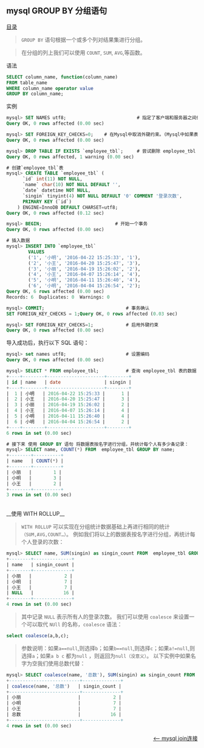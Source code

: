 ## mysql GROUP BY 分组语句


<a href="README.md">目录</a>

> `GROUP BY` 语句根据一个或多个列对结果集进行分组。

> 在分组的列上我们可以使用 `COUNT`, `SUM`, `AVG`,等函数。

语法

```sql
SELECT column_name, function(column_name)
FROM table_name
WHERE column_name operator value
GROUP BY column_name;
```

实例

```sql
mysql> SET NAMES utf8;							# 指定了客户端和服务器之间传递字符的编码规则为UTF8
Query OK, 0 rows affected (0.00 sec)

mysql> SET FOREIGN_KEY_CHECKS=0;	# 在Mysql中取消外键约束。(Mysql中如果表和表之间建立的外键约束，则无法删除表及修改表结构。)
Query OK, 0 rows affected (0.00 sec)

mysql> DROP TABLE IF EXISTS `employee_tbl`; 	# 尝试删除 employee_tbl
Query OK, 0 rows affected, 1 warning (0.00 sec)

# 创建`employee_tbl`表
mysql> CREATE TABLE `employee_tbl` (
      `id` int(11) NOT NULL,
      `name` char(10) NOT NULL DEFAULT '',
      `date` datetime NOT NULL,
      `singin` tinyint(4) NOT NULL DEFAULT '0' COMMENT '登录次数',
      PRIMARY KEY (`id`)
    ) ENGINE=InnoDB DEFAULT CHARSET=utf8;
Query OK, 0 rows affected (0.12 sec)

mysql> BEGIN; 							# 开始一个事务
Query OK, 0 rows affected (0.00 sec)

# 插入数据
mysql> INSERT INTO `employee_tbl`
		VALUES
		('1', '小明', '2016-04-22 15:25:33', '1'),
		('2', '小王', '2016-04-20 15:25:47', '3'),
		('3', '小丽', '2016-04-19 15:26:02', '2'),
		('4', '小王', '2016-04-07 15:26:14', '4'),
		('5', '小明', '2016-04-11 15:26:40', '4'),
		('6', '小明', '2016-04-04 15:26:54', '2');
Query OK, 6 rows affected (0.00 sec)
Records: 6  Duplicates: 0  Warnings: 0

mysql> COMMIT;								# 事务确认
SET FOREIGN_KEY_CHECKS = 1;Query OK, 0 rows affected (0.03 sec)

mysql> SET FOREIGN_KEY_CHECKS=1;			# 启用外键约束
Query OK, 0 rows affected (0.00 sec)
```
导入成功后，执行以下 SQL 语句：
```sql
mysql> set names utf8;						# 设置编码
Query OK, 0 rows affected (0.00 sec)

mysql> SELECT * FROM employee_tbl;			# 查询 employee_tbl 表的数据
+----+--------+---------------------+--------+
| id | name   | date                | singin |
+----+--------+---------------------+--------+
|  1 | 小明   | 2016-04-22 15:25:33 |      1 |
|  2 | 小王   | 2016-04-20 15:25:47 |      3 |
|  3 | 小丽   | 2016-04-19 15:26:02 |      2 |
|  4 | 小王   | 2016-04-07 15:26:14 |      4 |
|  5 | 小明   | 2016-04-11 15:26:40 |      4 |
|  6 | 小明   | 2016-04-04 15:26:54 |      2 |
+----+--------+---------------------+--------+
6 rows in set (0.00 sec)

# 接下来 使用 GROUP BY 语句 将数据表按名字进行分组，并统计每个人有多少条记录：
mysql> SELECT name, COUNT(*) FROM  employee_tbl GROUP BY name;
+--------+----------+
| name   | COUNT(*) |
+--------+----------+
| 小丽   |        1 |
| 小明   |        3 |
| 小王   |        2 |
+--------+----------+
3 rows in set (0.00 sec)
```
<br />
__使用 WITH ROLLUP__

> `WITH ROLLUP` 可以实现在分组统计数据基础上再进行相同的统计`（SUM,AVG,COUNT…）`。
> 例如我们将以上的数据表按名字进行分组，再统计每个人登录的次数：
```sql
mysql> SELECT name, SUM(singin) as singin_count FROM  employee_tbl GROUP BY name WITH ROLLUP;
+--------+--------------+
| name   | singin_count |
+--------+--------------+
| 小丽   |            2 |
| 小明   |            7 |
| 小王   |            7 |
| NULL   |           16 |
+--------+--------------+
4 rows in set (0.00 sec)
```

> 其中记录 `NULL` 表示所有人的登录次数。
> 我们可以使用 `coalesce` 来设置一个可以取代 `NUll` 的名称，`coalesce` 语法：
```sql
select coalesce(a,b,c);
```

> 参数说明：如果`a==null`,则选择`b`；如果`b==null`,则选择`c`；如果`a!=null`,则选择`a`；如果`a b c` 都为`null` ，则返回为`null（没意义）`。
> 以下实例中如果名字为空我们使用总数代替：
```sql
mysql> SELECT coalesce(name, '总数'), SUM(singin) as singin_count FROM  employee_tbl GROUP BY name WITH ROLLUP;
+--------------------------+--------------+
| coalesce(name, '总数')   | singin_count |
+--------------------------+--------------+
| 小丽                     |            2 |
| 小明                     |            7 |
| 小王                     |            7 |
| 总数                     |           16 |
+--------------------------+--------------+
4 rows in set (0.00 sec)
```



<a href="join.md" style="float: right;"><—— mysql join连接</a>
